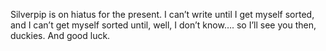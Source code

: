 Silverpip is on hiatus for the present. I can’t write until I get myself sorted, and I can’t get myself sorted until, well, I don’t know…. so I’ll see you then, duckies. And good luck.